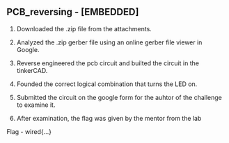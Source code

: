 ## PCB_reversing - [EMBEDDED]

1. Downloaded the .zip file from the attachments.

2. Analyzed the .zip gerber file using an online gerber file viewer in Google.

3. Reverse engineered the pcb circuit and builted the circuit in the tinkerCAD.

4. Founded the correct logical combination that turns the LED on.

5. Submitted the circuit on the google form for the auhtor of the challenge to examine it.

6. After examination, the flag was given by the mentor from the lab

Flag - wired{...}
